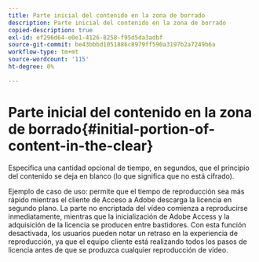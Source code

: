 ```yaml
---
title: Parte inicial del contenido en la zona de borrado
description: Parte inicial del contenido en la zona de borrado
copied-description: true
exl-id: ef296d64-e0e1-4126-8258-f95d5da3adbf
source-git-commit: be43bbbd1051886c8979ff590a3197b2a7249b6a
workflow-type: tm+mt
source-wordcount: '115'
ht-degree: 0%

---
```


# Parte inicial del contenido en la zona de borrado{#initial-portion-of-content-in-the-clear}

Especifica una cantidad opcional de tiempo, en segundos, que el principio del contenido se deja en blanco (lo que significa que no está cifrado).

Ejemplo de caso de uso: permite que el tiempo de reproducción sea más rápido mientras el cliente de Acceso a Adobe descarga la licencia en segundo plano. La parte no encriptada del vídeo comienza a reproducirse inmediatamente, mientras que la inicialización de Adobe Access y la adquisición de la licencia se producen entre bastidores. Con esta función desactivada, los usuarios pueden notar un retraso en la experiencia de reproducción, ya que el equipo cliente está realizando todos los pasos de licencia antes de que se produzca cualquier reproducción de vídeo.
